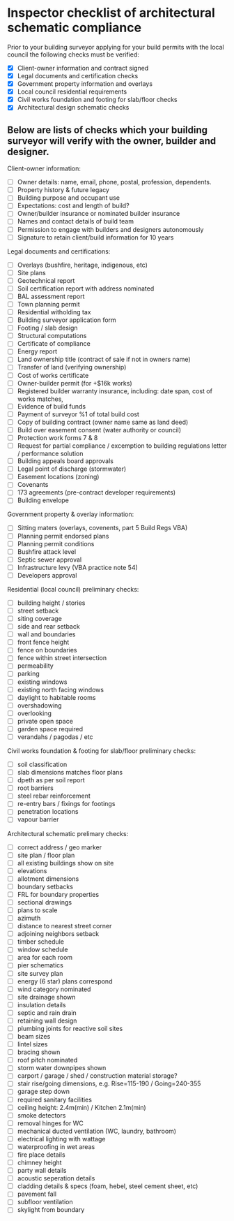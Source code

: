 # Inspector checklist of architectural schematic compliance

Prior to your building surveyor applying for your build permits with the local council the following checks must be verified:
  - [x] Client-owner information and contract signed
  - [x] Legal documents and certification checks
  - [x] Government property information and overlays
  - [x] Local council residential requirements
  - [x] Civil works foundation and footing for slab/floor checks
  - [x] Architectural design schematic checks

## Below are lists of checks which your building surveyor will verify with the owner, builder and designer.

Client-owner information:
  - [ ] Owner details: name, email, phone, postal, profession, dependents.
  - [ ] Property history & future legacy
  - [ ] Building purpose and occupant use
  - [ ] Expectations: cost and length of build?
  - [ ] Owner/builder insurance or nominated builder insurance
  - [ ] Names and contact details of build team
  - [ ] Permission to engage with builders and designers autonomously
  - [ ] Signature to retain client/build information for 10 years

Legal documents and certifications:
  - [ ] Overlays (bushfire, heritage, indigenous, etc)
  - [ ] Site plans
  - [ ] Geotechnical report
  - [ ] Soil certification report with address nominated
  - [ ] BAL assessment report
  - [ ] Town planning permit
  - [ ] Residential witholding tax
  - [ ] Building surveyor application form
  - [ ] Footing / slab design
  - [ ] Structural computations
  - [ ] Certificate of compliance
  - [ ] Energy report
  - [ ] Land ownership title (contract of sale if not in owners name)
  - [ ] Transfer of land (verifying ownership)
  - [ ] Cost of works certificate
  - [ ] Owner-builder permit (for +$16k works)
  - [ ] Registered builder warranty insurance, including: date span, cost of works matches, 
  - [ ] Evidence of build funds
  - [ ] Payment of surveyor %1 of total build cost
  - [ ] Copy of building contract (owner name same as land deed)
  - [ ] Build over easement consent (water authority or council)
  - [ ] Protection work forms 7 & 8
  - [ ] Request for partial compliance / excemption to building regulations letter / performance solution
  - [ ] Building appeals board approvals
  - [ ] Legal point of discharge (stormwater)
  - [ ] Easement locations (zoning)
  - [ ] Covenants 
  - [ ] 173 agreements (pre-contract developer requirements)
  - [ ] Building envelope

Government property & overlay information:
  - [ ] Sitting maters (overlays, covenents, part 5 Build Regs VBA)
  - [ ] Planning permit endorsed plans
  - [ ] Planning permit conditions
  - [ ] Bushfire attack level 
  - [ ] Septic sewer approval
  - [ ] Infrastructure levy (VBA practice note 54)
  - [ ] Developers approval

Residential (local council) preliminary checks:
  - [ ] building height / stories
  - [ ] street setback
  - [ ] siting coverage
  - [ ] side and rear setback
  - [ ] wall and boundaries
  - [ ] front fence height
  - [ ] fence on boundaries
  - [ ] fence within street intersection
  - [ ] permeability
  - [ ] parking
  - [ ] existing windows
  - [ ] existing north facing windows
  - [ ] daylight to habitable rooms
  - [ ] overshadowing
  - [ ] overlooking
  - [ ] private open space
  - [ ] garden space required
  - [ ] verandahs / pagodas / etc

Civil works foundation & footing for slab/floor preliminary checks:
  - [ ] soil classification
  - [ ] slab dimensions matches floor plans
  - [ ] dpeth as per soil report
  - [ ] root barriers
  - [ ] steel rebar reinforcement
  - [ ] re-entry bars / fixings for footings
  - [ ] penetration locations
  - [ ] vapour barrier

Architectural schematic prelimary checks:
  - [ ] correct address / geo marker
  - [ ] site plan / floor plan
  - [ ] all existing buildings show on site
  - [ ] elevations
  - [ ] allotment dimensions
  - [ ] boundary setbacks
  - [ ] FRL for boundary properties
  - [ ] sectional drawings
  - [ ] plans to scale
  - [ ] azimuth
  - [ ] distance to nearest street corner
  - [ ] adjoining neighbors setback
  - [ ] timber schedule
  - [ ] window schedule
  - [ ] area for each room
  - [ ] pier schematics
  - [ ] site survey plan
  - [ ] energy (6 star) plans correspond
  - [ ] wind category nominated
  - [ ] site drainage shown
  - [ ] insulation details
  - [ ] septic and rain drain
  - [ ] retaining wall design
  - [ ] plumbing joints for reactive soil sites
  - [ ] beam sizes
  - [ ] lintel sizes
  - [ ] bracing shown
  - [ ] roof pitch nominated
  - [ ] storm water downpipes shown
  - [ ] carport / garage / shed / construction material storage?
  - [ ] stair rise/going dimensions, e.g. Rise=115-190 / Going=240-355
  - [ ] garage step down
  - [ ] required sanitary facilities
  - [ ] ceiling height: 2.4m(min) / Kitchen 2.1m(min)
  - [ ] smoke detectors
  - [ ] removal hinges for WC
  - [ ] mechanical ducted ventilation (WC, laundry, bathroom)
  - [ ] electrical lighting with wattage
  - [ ] waterproofing in wet areas
  - [ ] fire place details
  - [ ] chimney height
  - [ ] party wall details
  - [ ] acoustic seperation details
  - [ ] cladding details & specs (foam, hebel, steel cement sheet, etc)
  - [ ] pavement fall
  - [ ] subfloor ventilation
  - [ ] skylight from boundary
